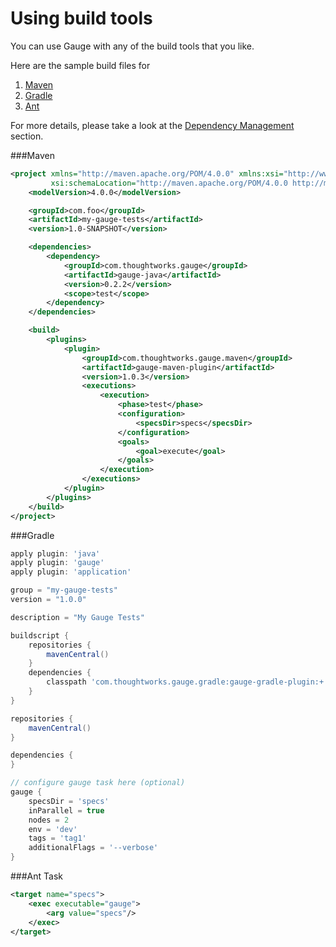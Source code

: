 # Using build tools

You can use Gauge with any of the build tools that you like.

Here are the sample build files for
1. [Maven](#a-namemavenamaven)
2. [Gradle](#a-namegradleagradle)
3. [Ant](#a-nameantaant-task)

For more details, please take a look at the [Dependency Management](../dependency_management/README.md) section.

###<a name="Maven"></a>Maven

````xml
<project xmlns="http://maven.apache.org/POM/4.0.0" xmlns:xsi="http://www.w3.org/2001/XMLSchema-instance"
         xsi:schemaLocation="http://maven.apache.org/POM/4.0.0 http://maven.apache.org/xsd/maven-4.0.0.xsd">
    <modelVersion>4.0.0</modelVersion>

    <groupId>com.foo</groupId>
    <artifactId>my-gauge-tests</artifactId>
    <version>1.0-SNAPSHOT</version>

    <dependencies>
        <dependency>
            <groupId>com.thoughtworks.gauge</groupId>
            <artifactId>gauge-java</artifactId>
            <version>0.2.2</version>
            <scope>test</scope>
        </dependency>
    </dependencies>

    <build>
        <plugins>
            <plugin>
                <groupId>com.thoughtworks.gauge.maven</groupId>
                <artifactId>gauge-maven-plugin</artifactId>
                <version>1.0.3</version>
                <executions>
                    <execution>
                        <phase>test</phase>
                        <configuration>
                            <specsDir>specs</specsDir>
                        </configuration>
                        <goals>
                            <goal>execute</goal>
                        </goals>
                    </execution>
                </executions>
            </plugin>
        </plugins>
    </build>
</project>
````

###<a name="Gradle"></a>Gradle
````groovy
apply plugin: 'java'
apply plugin: 'gauge'
apply plugin: 'application'

group = "my-gauge-tests"
version = "1.0.0"

description = "My Gauge Tests"

buildscript {
    repositories {
        mavenCentral()
    }
    dependencies {
        classpath 'com.thoughtworks.gauge.gradle:gauge-gradle-plugin:+'
    }
}

repositories {
    mavenCentral()
}

dependencies {
}

// configure gauge task here (optional)
gauge {
    specsDir = 'specs'
    inParallel = true
    nodes = 2
    env = 'dev'
    tags = 'tag1'
    additionalFlags = '--verbose'
}

````

###<a name="Ant"></a>Ant Task
````xml
<target name="specs">
    <exec executable="gauge">
        <arg value="specs"/>
    </exec>
</target>
````
